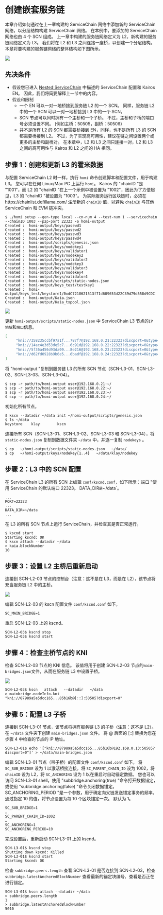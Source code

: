 # 创建嵌套服务链

本章介绍如何通过在上一章构建的 ServiceChain 网络中添加新的 ServiceChain 网络，以分层结构构建 ServiceChain 网络。 在本例中，要添加的 ServiceChain 网络也由 4 个 SCN 组成。 上一章中构建的服务链网络定义为 L2，新构建的服务链网络定义为 L3。 我们将在 L2 和 L3 之间连接一座桥，以创建一个分层结构。 本章将要构建的服务链网络的整体结构如下图所示。

![](/img/nodes/sc-nestedsc-arch.png)

## 先决条件<a id="prerequisites"></a>

- 假设您已进入 [Nested ServiceChain](nested-sc.md) 中描述的 ServiceChain 配置和 Kairos EN。 因此，我们将简要解释上一节中的内容。
- 假设和限制
  - 一个 EN 可以一对一地桥接到服务链 L2 的一个 SCN。 同样，服务链 L2 中的一个 SCN 可以一对一地桥接到 L3 中的一个 SCN。
  - SCN 节点可以同时拥有一个主桥和一个子桥。 不过，主桥和子桥的端口号必须设置不同。 (例如主桥：50505，副桥：50506）
  - 并不是所有 L2 的 SCN 都需要桥接到 EN，同样，也不是所有 L3 的 SCN 都需要桥接到 L2。 不过，为了实现高可用性，建议在链之间设置两个或更多的主桥和副桥对。 在本章中，L2 和 L3 之间只连接一对，L2 和 L3 之间的高可用性与 Kairos 和 L2 之间的 HA 相同。

## 步骤 1：创建和更新 L3 的霍米数据<a id="step-1-create-and-update-homi"></a>

与配置 ServiceChain L2 时一样，执行 `homi` 命令创建脚本和配置文件，用于构建 L3。 您可以在任何 Linux/Mac PC 上运行 `homi`。 Kairos 的 "chainID "是 "1001"，而 L2 的 "chainID "在上一个示例中被设置为 "1002"，因此为了方便起见，L3 的 "chainID "被设置为 "1003"。 为实际服务运行区块链时，必须在 https://chainlist.defillama.com/ 注册新的 `chainID` 值，以避免 `chainID` 与其他 ServiceChain 和 EVM 链冲突。

```console
$ ./homi setup --gen-type local --cn-num 4 --test-num 1 --servicechain --chainID 1003 --p2p-port 22323 -o homi-output
Created :  homi-output/keys/passwd1
Created :  homi-output/keys/passwd2
Created :  homi-output/keys/passwd3
Created :  homi-output/keys/passwd4
Created :  homi-output/scripts/genesis.json
Created :  homi-output/keys/nodekey1
Created :  homi-output/keys/validator1
Created :  homi-output/keys/nodekey2
Created :  homi-output/keys/validator2
Created :  homi-output/keys/nodekey3
Created :  homi-output/keys/validator3
Created :  homi-output/keys/nodekey4
Created :  homi-output/keys/validator4
Created :  homi-output/scripts/static-nodes.json
Created :  homi-output/keys_test/testkey1
Created :  homi-output/keys_test/keystore1/0xdC7218621513f71d609653d22C39d79d558d9CDC
Created :  homi-output/Kaia.json
Created :  homi-output/Kaia_txpool.json
```

![](/img/nodes/sc-nestedsc-ip.png)

更新 `homi-output/scripts/static-nodes.json` 中 ServiceChain L3 节点的`IP 地址`和`端口`信息。

```json
[
     "kni://358235ccbf97a1f...787f7@192.168.0.21:22323?discport=0&type=cn",
     "kni://14ac4e3d53de5c7...6c91d@192.168.0.22:22323?discport=0&type=cn",
     "kni://5f36a456d93da09...8e216@192.168.0.23:22323?discport=0&type=cn",
     "kni://d62fd0928b9b6e5...6badf@192.168.0.24:22323?discport=0&type=cn"
]
```

将 "homi-output "复制到服务链 L3 的所有 SCN 节点（SCN-L3-01、SCN-L3-02、SCN-L3-03、SCN-L3-04）。

```console
$ scp -r path/to/homi-output user@192.168.0.21:~/ 
$ scp -r path/to/homi-output user@192.168.0.22:~/ 
$ scp -r path/to/homi-output user@192.168.0.23:~/ 
$ scp -r path/to/homi-output user@192.168.0.24:~/ 
```

初始化所有节点。

```console
$ kscn --datadir ~/data init ~/homi-output/scripts/genesis.json
$ ls ~/data
keystore	klay		kscn
```

连接所有 SCN（SCN-L3-01、SCN-L3-02、SCN-L3-03 和 SCN-L3-04），将 `static-nodes.json` 复制到数据文件夹 `~/data` 中，并逐一复制 `nodekeys` 。

```console
$ cp   ~/homi-output/scripts/static-nodes.json   ~/data/
$ cp   ~/homi-output/keys/nodekey{1..4}   ~/data/klay/nodekey
```

## 步骤 2：L3 中的 SCN 配置<a id="step-2-scn-configuration"></a>

在 ServiceChain L3 的所有 SCN 上编辑 `conf/kscnd.conf`，如下所示：端口 "使用 ServiceChain 的默认端口 22323。 DATA_DIR`是`~/data\`。

```
...
PORT=22323
...
DATA_DIR=~/data
...
```

在 L3 的所有 SCN 节点上运行 ServiceChain，并检查其是否正常运行。

```console
$ kscnd start
Starting kscnd: OK
$ kscn attach --datadir ~/data
> kaia.blockNumber
10
```

## 步骤 3：设置 L2 主桥后重新启动<a id="step-3-restart-after-setting-L2-main-bridge"></a>

连接到 SCN-L2-03 节点的控制台（注意：这不是在 L3，而是在 L2），该节点将充当服务链 L2 中的主桥。

![](/img/nodes/sc-nestedsc-id.png)

编辑 SCN-L2-03 的 kscn 配置文件 `conf/kscnd.conf` 如下。

```console
SC_MAIN_BRIDGE=1
```

重启 SCN-L2-03 上的 kscnd。

```console
SCN-L2-03$ kscnd stop
SCN-L2-03$ kscnd start
```

## 步骤 4：检查主桥节点的 KNI<a id="step-4-check-kni-of-main-bridge-node"></a>

检查 SCN-L2-03 节点的 KNI 信息。 该值将用于创建 SCN-L2-03 节点的`main-bridges.json`文件，从而在服务链 L3 中设置子桥。

![](/img/nodes/sc-nestedsc-nodeinfo.png)

```console
SCN-L2-03$ kscn   attach   --datadir   ~/data
> mainbridge.nodeInfo.kni
"kni://87989a5a5dcc165...85b16b@[::]:50505?discport=0"
```

## 步骤 5：配置 L3 子桥<a id="step-5-configure-l3-sub-bridge"></a>

连接到 SCN-L3-01 节点，该节点将拥有服务链 L3 的子桥（注意：这不是 L2）。 在 `~/data` 文件夹下创建 `main-bridges.json` 文件。 将 @ 后面的 \[::\] 替换为您在步骤 4 中检查的节点的 IP 地址。

```console
SCN-L3-01$ echo '["kni://87989a5a5dcc165...85b16b@192.168.0.13:50505?discport=0"]' > ~/data/main-bridges.json
```

编辑 SCN-L3-01 节点（带子桥）的配置文件 `conf/kscnd.conf` 如下。 将 `SC_SUB_BRIDGE` 设为 1 以激活桥接连接，将 `SC_PARENT_CHAIN_ID` 设为 1002，将 `chainID` 设为 L2，将 `SC_ANCHORING` 设为 1 以在重启时自动锚定数据。 您也可以访问 SCN-L3-01 shell，使用 "subbridge.anchoring(true) "命令打开数据锚定，或使用 "subbridge.anchoring(false) "命令关闭数据锚定。 SC_ANCHORING_PERIOD "是一个参数，用于确定向父链发送锚定事务的频率。 通过指定 10 的值，将节点设置为每 10 个区块锚定一次。 默认为 1。

```console
SC_SUB_BRIDGE=1
…
SC_PARENT_CHAIN_ID=1002
…
SC_ANCHORING=1
SC_ANCHORING_PERIOD=10
```

完成设置后，重新启动 SCN-L3-01 上的 kscnd。

```console
SCN-L3-01$ kscnd stop
Shutting down kscnd: Killed
SCN-L3-01$ kscnd start
Starting kscnd: OK
```

检查 `subbridge.peers.length` 查看 SCN-L3-01 是否连接到 SCN-L2-03，检查 `subbridge.latestAnchoredBlockNumber` 查看最新的锚定块编号，查看是否正在进行锚定。

```console
SCN-L3-01$ kscn attach --datadir ~/data
> subbridge.peers.length
1
> subbridge.latestAnchoredBlockNumber
5010
```
